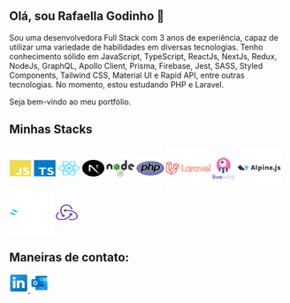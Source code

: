 <h2>
    Olá, sou Rafaella Godinho 👋
</h2>
<p>
   Sou uma desenvolvedora Full Stack com 3 anos de experiência, capaz de utilizar uma variedade de habilidades em diversas tecnologias.      Tenho conhecimento sólido em JavaScript, TypeScript, ReactJs, NextJs, Redux, NodeJs, GraphQL, Apollo Client, Prisma, Firebase, Jest,      SASS, Styled Components, Tailwind CSS, Material UI e Rapid API, entre outras tecnologias. No momento, estou estudando PHP e Laravel.
<p>
<p>
    Seja bem-vindo ao meu portfólio.
</p>

<h2>
    Minhas Stacks
</h2>
<div>
   <img align="center" alt="javascript" height="30" width="40" src="https://raw.githubusercontent.com/devicons/devicon/master/icons/javascript/javascript-plain.svg">
    <img align="center" alt="typescript" height="30" width="40" src="https://raw.githubusercontent.com/devicons/devicon/master/icons/typescript/typescript-plain.svg">
    <img align="center" alt="react" height="30" width="40" src="https://raw.githubusercontent.com/devicons/devicon/master/icons/react/react-original.svg">
    <img align="center" alt="nextjs" height="30" width="40" src="https://raw.githubusercontent.com/devicons/devicon/master/icons/nextjs/nextjs-original.svg">
    <img align="center" alt="nodejs" height="50" width="50" src="https://raw.githubusercontent.com/devicons/devicon/master/icons/nodejs/nodejs-original-wordmark.svg">
    <img align="center" alt="php" height="50" width="50" src="https://raw.githubusercontent.com/devicons/devicon/master/icons/php/php-original.svg">
    <img align="center" alt="laravel" height="80" width="80" src="https://raw.githubusercontent.com/devicons/devicon/master/icons/laravel/laravel-line-wordmark.svg">
    <img align="center" alt="livewire" height="40" width="40" src="https://raw.githubusercontent.com/devicons/devicon/master/icons/livewire/livewire-original-wordmark.svg">
    <img align="center" alt="alpinejs" height="80" width="80" src="https://raw.githubusercontent.com/devicons/devicon/master/icons/alpinejs/alpinejs-original-wordmark.svg">
    <img align="center" alt="tailwindcss" height="80" width="80" src="https://raw.githubusercontent.com/devicons/devicon/master/icons/tailwindcss/tailwindcss-original-wordmark.svg">
    <img align="center" alt="redux" height="30" width="40" src="https://raw.githubusercontent.com/devicons/devicon/master/icons/redux/redux-original.svg">
</div>

<h2>
    Maneiras de contato:
</h2>

<div>
    <a href="https://www.linkedin.com/in/rafaella-g-07972a131/">
        <img src="./github/icons/linkedin.png" alt="linkedIn" width="34px">
    </a>
    <a href="mailto: rafaellagodinho@outlook.com">
        <img src="./github/icons/outlook.png" alt="email" width="34px">
    </a>
</div>


